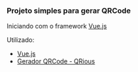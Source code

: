 ### Projeto simples para gerar QRCode
Iniciando com o framework [Vue.js](https://vuejs.org/)

Utilizado:
* [Vue.js](https://vuejs.org/)
* [Gerador QRCode - QRious](https://github.com/neocotic/qrious) 